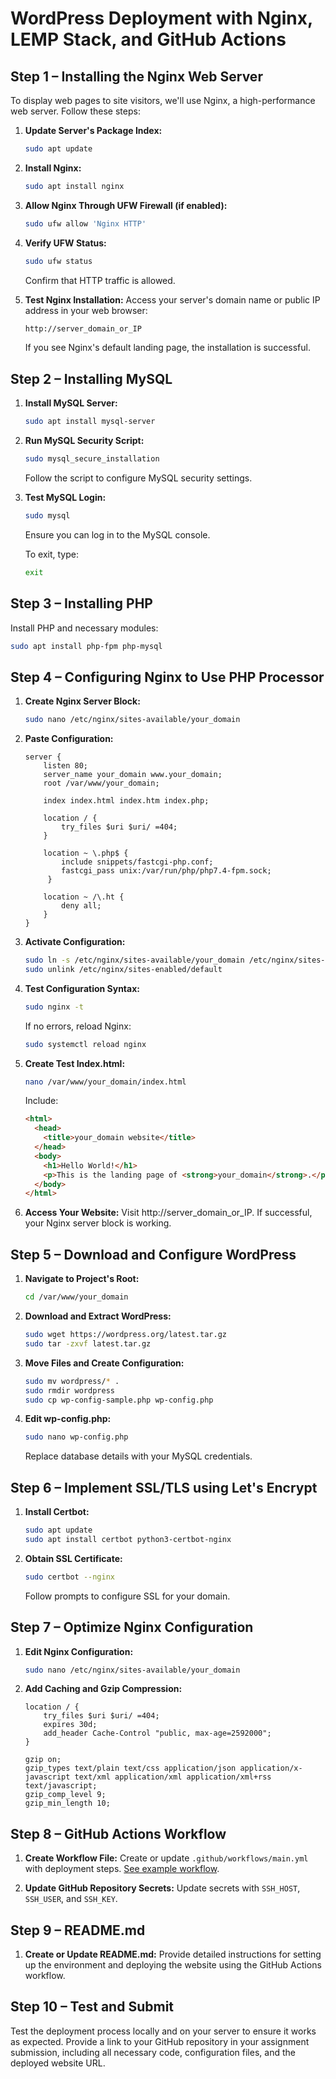 # WordPress Deployment with Nginx, LEMP Stack, and GitHub Actions

## Step 1 – Installing the Nginx Web Server

To display web pages to site visitors, we'll use Nginx, a high-performance web server. Follow these steps:

1. **Update Server's Package Index:**
    ```bash
    sudo apt update
    ```

2. **Install Nginx:**
    ```bash
    sudo apt install nginx
    ```

3. **Allow Nginx Through UFW Firewall (if enabled):**
    ```bash
    sudo ufw allow 'Nginx HTTP'
    ```

4. **Verify UFW Status:**
    ```bash
    sudo ufw status
    ```

    Confirm that HTTP traffic is allowed.

5. **Test Nginx Installation:**
    Access your server's domain name or public IP address in your web browser:
    ```bash
    http://server_domain_or_IP
    ```

    If you see Nginx's default landing page, the installation is successful.

## Step 2 – Installing MySQL

1. **Install MySQL Server:**
    ```bash
    sudo apt install mysql-server
    ```

2. **Run MySQL Security Script:**
    ```bash
    sudo mysql_secure_installation
    ```

   Follow the script to configure MySQL security settings.

3. **Test MySQL Login:**
    ```bash
    sudo mysql
    ```

    Ensure you can log in to the MySQL console.

   To exit, type:
    ```bash
    exit
    ```

## Step 3 – Installing PHP

Install PHP and necessary modules:

```bash
sudo apt install php-fpm php-mysql
```

## Step 4 – Configuring Nginx to Use PHP Processor

1. **Create Nginx Server Block:**
    ```bash
    sudo nano /etc/nginx/sites-available/your_domain
    ```

2. **Paste Configuration:**
    ```nginx
    server {
        listen 80;
        server_name your_domain www.your_domain;
        root /var/www/your_domain;

        index index.html index.htm index.php;

        location / {
            try_files $uri $uri/ =404;
        }

        location ~ \.php$ {
            include snippets/fastcgi-php.conf;
            fastcgi_pass unix:/var/run/php/php7.4-fpm.sock;
         }

        location ~ /\.ht {
            deny all;
        }
    }
    ```

3. **Activate Configuration:**
    ```bash
    sudo ln -s /etc/nginx/sites-available/your_domain /etc/nginx/sites-enabled/
    sudo unlink /etc/nginx/sites-enabled/default
    ```

4. **Test Configuration Syntax:**
    ```bash
    sudo nginx -t
    ```

    If no errors, reload Nginx:
    ```bash
    sudo systemctl reload nginx
    ```

5. **Create Test Index.html:**
    ```bash
    nano /var/www/your_domain/index.html
    ```

    Include:
    ```html
    <html>
      <head>
        <title>your_domain website</title>
      </head>
      <body>
        <h1>Hello World!</h1>
        <p>This is the landing page of <strong>your_domain</strong>.</p>
      </body>
    </html>
    ```

6. **Access Your Website:**
    Visit http://server_domain_or_IP. If successful, your Nginx server block is working.

## Step 5 – Download and Configure WordPress

1. **Navigate to Project's Root:**
    ```bash
    cd /var/www/your_domain
    ```

2. **Download and Extract WordPress:**
    ```bash
    sudo wget https://wordpress.org/latest.tar.gz
    sudo tar -zxvf latest.tar.gz
    ```

3. **Move Files and Create Configuration:**
    ```bash
    sudo mv wordpress/* .
    sudo rmdir wordpress
    sudo cp wp-config-sample.php wp-config.php
    ```

4. **Edit wp-config.php:**
    ```bash
    sudo nano wp-config.php
    ```

    Replace database details with your MySQL credentials.

## Step 6 – Implement SSL/TLS using Let's Encrypt

1. **Install Certbot:**
    ```bash
    sudo apt update
    sudo apt install certbot python3-certbot-nginx
    ```

2. **Obtain SSL Certificate:**
    ```bash
    sudo certbot --nginx
    ```

    Follow prompts to configure SSL for your domain.

## Step 7 – Optimize Nginx Configuration

1. **Edit Nginx Configuration:**
    ```bash
    sudo nano /etc/nginx/sites-available/your_domain
    ```

2. **Add Caching and Gzip Compression:**
    ```nginx
    location / {
        try_files $uri $uri/ =404;
        expires 30d;
        add_header Cache-Control "public, max-age=2592000";
    }

    gzip on;
    gzip_types text/plain text/css application/json application/x-javascript text/xml application/xml application/xml+rss text/javascript;
    gzip_comp_level 9;
    gzip_min_length 10;
    ```

## Step 8 – GitHub Actions Workflow

1. **Create Workflow File:**
    Create or update `.github/workflows/main.yml` with  deployment steps. [See example workflow](github-actions-workflow).

2. **Update GitHub Repository Secrets:**
    Update secrets with `SSH_HOST`, `SSH_USER`, and `SSH_KEY`.

## Step 9 – README.md

1. **Create or Update README.md:**
    Provide detailed instructions for setting up the environment and deploying the website using the GitHub Actions workflow. 

## Step 10 – Test and Submit

Test the deployment process locally and on your server to ensure it works as expected. Provide a link to your GitHub repository in your assignment submission, including all necessary code, configuration files, and the deployed website URL.
